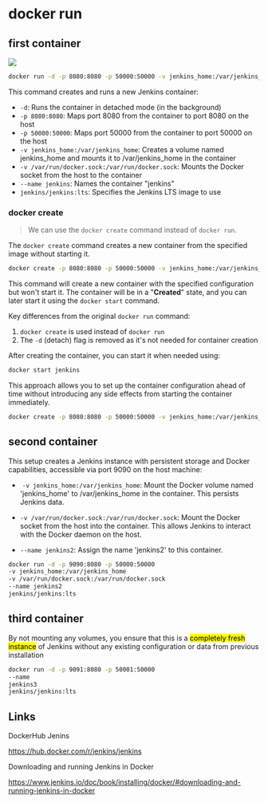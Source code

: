 # docker run

## first container

![](/home/albert/.var/app/com.github.marktext.marktext/config/marktext/images/2024-12-03-17-37-01-image.png)

```bash
docker run -d -p 8080:8080 -p 50000:50000 -v jenkins_home:/var/jenkins_home -v /var/run/docker.sock:/var/run/docker.sock --name jenkins jenkins/jenkins:lts
```

This command creates and runs a new Jenkins container:

- `-d`: Runs the container in detached mode (in the background)
- `-p 8080:8080`: Maps port 8080 from the container to port 8080 on the host
- `-p 50000:50000`: Maps port 50000 from the container to port 50000 on the host
- `-v jenkins_home:/var/jenkins_home`: Creates a volume named jenkins_home and mounts it to /var/jenkins_home in the container
- `-v /var/run/docker.sock:/var/run/docker.sock`: Mounts the Docker socket from the host to the container
- `--name jenkins`: Names the container "jenkins"
- `jenkins/jenkins:lts`: Specifies the Jenkins LTS image to use



### docker create

> We can use the `docker create` command instead of `docker run`.

The `docker create` command creates a new container from the specified image without starting it. 

```bash
docker create -p 8080:8080 -p 50000:50000 -v jenkins_home:/var/jenkins_home -v /var/run/docker.sock:/var/run/docker.sock --name jenkins jenkins/jenkins:lts
```

This command will create a new container with the specified configuration but won't start it. The container will be in a "**Created**" state, and you can later start it using the `docker start` command.

Key differences from the original `docker run` command:

1. `docker create` is used instead of `docker run`
2. The `-d` (detach) flag is removed as it's not needed for container creation

After creating the container, you can start it when needed using:

```bash
docker start jenkins
```

This approach allows you to set up the container configuration ahead of time without introducing any side effects from starting the container immediately.



```bash
docker create -p 8080:8080 -p 50000:50000 -v jenkins_home:/var/jenkins_home -v /var/run/docker.sock:/var/run/docker.sock --name jenkins jenkins/jenkins:lts
```

## second container

This setup creates a Jenkins instance with persistent storage and Docker capabilities, accessible via port 9090 on the host machine:

-  `-v jenkins_home:/var/jenkins_home`: Mount the Docker volume named 'jenkins_home' to /var/jenkins_home in the container. This persists Jenkins data.

- `-v /var/run/docker.sock:/var/run/docker.sock`: Mount the Docker socket from the host into the container. This allows Jenkins to interact with the Docker daemon on the host.

- `--name jenkins2`: Assign the name 'jenkins2' to this container.

```bash
docker run -d -p 9090:8080 -p 50000:50000 
-v jenkins_home:/var/jenkins_home 
-v /var/run/docker.sock:/var/run/docker.sock 
--name jenkins2 
jenkins/jenkins:lts
```

## third container

By not mounting any volumes, you ensure that this is a <mark>completely fresh instance</mark> of Jenkins without any existing configuration or data from previous installation

```bash
docker run -d -p 9091:8080 -p 50001:50000 
--name 
jenkins3 
jenkins/jenkins:lts
```

## Links

DockerHub Jenins

https://hub.docker.com/r/jenkins/jenkins

Downloading and running Jenkins in Docker

https://www.jenkins.io/doc/book/installing/docker/#downloading-and-running-jenkins-in-docker
